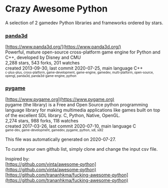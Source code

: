 # Crazy Awesome Python
A selection of 2 gamedev Python libraries and frameworks ordered by stars.  


### [panda3d](https://github.com/panda3d/panda3d)  
[https://www.panda3d.org/](https://www.panda3d.org/)  
Powerful, mature open-source cross-platform game engine for Python and C++, developed by Disney and CMU  
2,288 stars, 543 forks, 201 watches  
created 2013-09-30, last commit 2020-07-25, main language C++  
<sub><sup>c-plus-plus, cross-platform, game-development, game-engine, gamedev, multi-platform, open-source, opengl, panda3d, panda3d-game-engine, python</sup></sub>


### [pygame](https://github.com/pygame/pygame)  
[https://www.pygame.org](https://www.pygame.org)  
pygame (the library) is a Free and Open Source python programming language library for making multimedia applications like games built on top of the excellent SDL library. C, Python, Native, OpenGL.  
2,274 stars, 988 forks, 118 watches  
created 2017-03-26, last commit 2020-07-10, main language C  
<sub><sup>game-dev, game-development, gamedev, pygame, python, sdl, sdl2</sup></sub>


This file was automatically generated on 2020-07-27.  

To curate your own github list, simply clone and change the input csv file.  

Inspired by:  
[https://github.com/vinta/awesome-python](https://github.com/vinta/awesome-python)  
[https://github.com/trananhkma/fucking-awesome-python](https://github.com/trananhkma/fucking-awesome-python)  